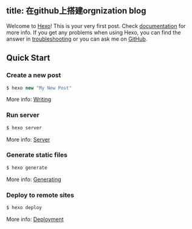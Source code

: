 title: 在github上搭建orgnization blog
---
Welcome to [Hexo](http://hexo.io/)! This is your very first post. Check [documentation](http://hexo.io/docs/) for more info. If you get any problems when using Hexo, you can find the answer in [troubleshooting](http://hexo.io/docs/troubleshooting.html) or you can ask me on [GitHub](https://github.com/hexojs/hexo/issues).

## Quick Start

### Create a new post

``` javascript
$ hexo new "My New Post"
```

More info: [Writing](http://hexo.io/docs/writing.html)

### Run server

``` javascript
$ hexo server
```

More info: [Server](http://hexo.io/docs/server.html)

### Generate static files

``` javascript
$ hexo generate
```

More info: [Generating](http://hexo.io/docs/generating.html)

### Deploy to remote sites

``` javascript
$ hexo deploy
```

More info: [Deployment](http://hexo.io/docs/deployment.html)